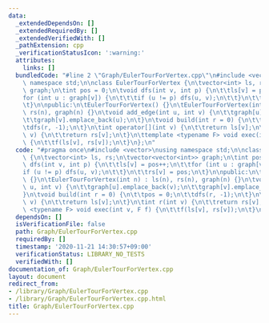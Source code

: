 ```yaml
---
data:
  _extendedDependsOn: []
  _extendedRequiredBy: []
  _extendedVerifiedWith: []
  _pathExtension: cpp
  _verificationStatusIcon: ':warning:'
  attributes:
    links: []
  bundledCode: "#line 2 \"Graph/EulerTourForVertex.cpp\"\n#include <vector>\nusing\
    \ namespace std;\n\nclass EulerTourForVertex {\n\tvector<int> ls, rs;\n\tvector<vector<int>>\
    \ graph;\n\tint pos = 0;\n\tvoid dfs(int v, int p) {\n\t\tls[v] = pos++;\n\t\t\
    for (int u : graph[v]) {\n\t\t\tif (u != p) dfs(u, v);\n\t\t}\n\t\trs[v] = pos;\n\
    \t}\n\npublic:\n\tEulerTourForVertex() {}\n\tEulerTourForVertex(int n) : ls(n),\
    \ rs(n), graph(n) {}\n\tvoid add_edge(int u, int v) {\n\t\tgraph[u].emplace_back(v);\n\
    \t\tgraph[v].emplace_back(u);\n\t}\n\tvoid build(int r = 0) {\n\t\tpos = 0;\n\t\
    \tdfs(r, -1);\n\t}\n\tint operator[](int v) {\n\t\treturn ls[v];\n\t}\n\tint r(int\
    \ v) {\n\t\treturn rs[v];\n\t}\n\ttemplate <typename F> void exec(int v, F f)\
    \ {\n\t\tf(ls[v], rs[v]);\n\t}\n};\n"
  code: "#pragma once\n#include <vector>\nusing namespace std;\n\nclass EulerTourForVertex\
    \ {\n\tvector<int> ls, rs;\n\tvector<vector<int>> graph;\n\tint pos = 0;\n\tvoid\
    \ dfs(int v, int p) {\n\t\tls[v] = pos++;\n\t\tfor (int u : graph[v]) {\n\t\t\t\
    if (u != p) dfs(u, v);\n\t\t}\n\t\trs[v] = pos;\n\t}\n\npublic:\n\tEulerTourForVertex()\
    \ {}\n\tEulerTourForVertex(int n) : ls(n), rs(n), graph(n) {}\n\tvoid add_edge(int\
    \ u, int v) {\n\t\tgraph[u].emplace_back(v);\n\t\tgraph[v].emplace_back(u);\n\t\
    }\n\tvoid build(int r = 0) {\n\t\tpos = 0;\n\t\tdfs(r, -1);\n\t}\n\tint operator[](int\
    \ v) {\n\t\treturn ls[v];\n\t}\n\tint r(int v) {\n\t\treturn rs[v];\n\t}\n\ttemplate\
    \ <typename F> void exec(int v, F f) {\n\t\tf(ls[v], rs[v]);\n\t}\n};\n"
  dependsOn: []
  isVerificationFile: false
  path: Graph/EulerTourForVertex.cpp
  requiredBy: []
  timestamp: '2020-11-21 14:30:57+09:00'
  verificationStatus: LIBRARY_NO_TESTS
  verifiedWith: []
documentation_of: Graph/EulerTourForVertex.cpp
layout: document
redirect_from:
- /library/Graph/EulerTourForVertex.cpp
- /library/Graph/EulerTourForVertex.cpp.html
title: Graph/EulerTourForVertex.cpp
---
```

